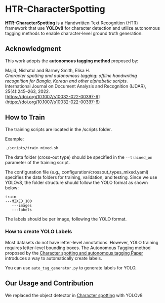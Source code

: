 # HTR-CharacterSpotting

**HTR-CharacterSpotting** is a Handwritten Text Recognition (HTR) framework that use **YOLOv8** for character detection and utilize autonomous tagging methods to enable character-level ground truth generation.  

## Acknowledgment

This work adopts the **autonomous tagging method** proposed by:  

Majid, Nishatul and Barney Smith, Elisa H.  
*Character spotting and autonomous tagging: offline handwriting recognition for Bangla, Korean and other alphabetic scripts*.  
International Journal on Document Analysis and Recognition (IJDAR), 25(4):245–263, 2022.  
[https://doi.org/10.1007/s10032-022-00397-6](https://doi.org/10.1007/s10032-022-00397-6)

## How to Train
The training scripts are located in the /scripts folder.

Example:
```
./scripts/train_mixed.sh
```

The data folder (cross-out type) should be specified in the `--trained_on` parameter of the training script.

The configuration file (e.g., configuration/crossout_types_mixed.yaml) specifies the data folders for training, validation, and testing.
Since we use YOLOv8, the folder structure should follow the YOLO format as shown below:
```
train
---MIXED_100
   ---images
   ---labels
```
The labels should be per image, following the YOLO format.

### How to create YOLO Labels


Most datasets do not have letter-level annotations. However, YOLO training requires letter-level bounding boxes. The Autonomous Tagging method proposed by the [Character spotting and autonomous tagging Paper](https://doi.org/10.1007/s10032-022-00397-6) introduces a way to automatically create labels.

You can use `auto_tag_generator.py` to generate labels for YOLO.
 
## Our Usage and Contribution

We replaced the object detector in [Character spotting](https://doi.org/10.1007/s10032-022-00397-6) with YOLOv8
